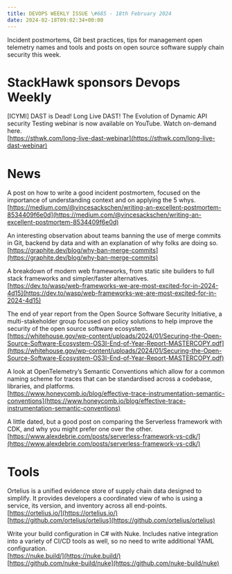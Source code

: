 ```yaml
---
title: DEVOPS WEEKLY ISSUE \#685 - 18th February 2024 
date: 2024-02-18T09:02:34+00:00
---
```


Incident postmortems, Git best practices, tips for management open telemetry names and tools and posts on open source software supply chain security this week.


StackHawk sponsors Devops Weekly
============================

[ICYMI] DAST is Dead! Long Live DAST! The Evolution of Dynamic API security Testing webinar is now available on YouTube. Watch on-demand here.
<br>[https://sthwk.com/long-live-dast-webinar](https://sthwk.com/long-live-dast-webinar)


News
====

A post on how to write a good incident postmortem, focused on the importance of understanding context and on applying the 5 whys.
<br>[https://medium.com/@vincesackschen/writing-an-excellent-postmortem-8534409f6e0d](https://medium.com/@vincesackschen/writing-an-excellent-postmortem-8534409f6e0d)


An interesting observation about teams banning the use of merge commits in Git, backend by data and with an explanation of why folks are doing so.
<br>[https://graphite.dev/blog/why-ban-merge-commits](https://graphite.dev/blog/why-ban-merge-commits)


A breakdown of modern web frameworks, from static site builders to full stack frameworks and simpler/faster alternatives.
<br>[https://dev.to/wasp/web-frameworks-we-are-most-excited-for-in-2024-4d15](https://dev.to/wasp/web-frameworks-we-are-most-excited-for-in-2024-4d15)


The end of year report from the Open Source Software Security Initiative, a multi-stakeholder group focused on policy solutions to help improve the security of the open source software ecosystem.
<br>[https://whitehouse.gov/wp-content/uploads/2024/01/Securing-the-Open-Source-Software-Ecosystem-OS3I-End-of-Year-Report-MASTERCOPY.pdf](https://whitehouse.gov/wp-content/uploads/2024/01/Securing-the-Open-Source-Software-Ecosystem-OS3I-End-of-Year-Report-MASTERCOPY.pdf)


A look at OpenTelemetry’s Semantic Conventions which allow for a common naming scheme for traces that can be standardised across a codebase, libraries, and platforms.
<br>[https://www.honeycomb.io/blog/effective-trace-instrumentation-semantic-conventions](https://www.honeycomb.io/blog/effective-trace-instrumentation-semantic-conventions)


A little dated, but a good post on comparing the Serverless framework with CDK, and why you might prefer one over the other.
<br>[https://www.alexdebrie.com/posts/serverless-framework-vs-cdk/](https://www.alexdebrie.com/posts/serverless-framework-vs-cdk/)


Tools
=====

Ortelius is a unified evidence store of supply chain data designed to simplify. It provides developers a coordinated view of who is using a service, its version, and inventory across all end-points.
<br>[https://ortelius.io/](https://ortelius.io/)
<br>[https://github.com/ortelius/ortelius](https://github.com/ortelius/ortelius)


Write your build configuration in C# with Nuke. Includes native integration into a variety of CI/CD tools as well, so no need to write additional YAML configuration.
<br>[https://nuke.build/](https://nuke.build/)
<br>[https://github.com/nuke-build/nuke](https://github.com/nuke-build/nuke)




